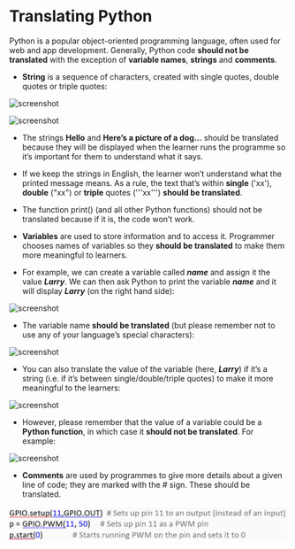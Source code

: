 # Translating Python

Python is a popular object-oriented programming language, often used for web and app development. Generally, Python code **should not be translated** with the exception of **variable names**, **strings** and **comments**.

- **String** is a sequence of characters, created with single quotes, double quotes or triple quotes:

![screenshot](images/Python_en%string.png)

![screenshot](images/Python_pl%string.png)

 - The strings **Hello** and **Here’s a picture of a dog…** should be translated because they will be displayed when the learner runs the programme so it’s important for them to understand what it says.
 
 - If we keep the strings in English, the learner won’t understand what the printed message means. As a rule, the text that’s within **single** ('xx'), **double** ("xx") or **triple** quotes ('''xx''') **should be translated**.
 
 - The function print() (and all other Python functions) should not be translated because if it is, the code won’t work.
 
- **Variables** are used to store information and to access it. Programmer chooses names of variables so they **should be translated** to make them more meaningful to learners.

 - For example, we can create a variable called **_name_** and assign it the value **_Larry_**. We can then ask Python to print the variable **_name_** and it will display **_Larry_** (on the right hand side):
 
 ![screenshot](images/Python_en%variable.png)
 
 - The variable name **should be translated** (but please remember not to use any of your language’s special characters):
 
 ![screenshot](images/Python_pl%variable.png)
 
 - You can also translate the value of the variable (here, **_Larry_**) if it’s a string (i.e. if it’s between single/double/triple quotes) to make it more meaningful to the learners:
 
 ![screenshot](images/Python_pl%loc%variable.png)
 
 - However, please remember that the value of a variable could be a **Python function**, in which case it **should not be translated**. For example:
 
 ![screenshot](images/Python_non%localizable%variable.png)
 
- **Comments** are used by programmes to give more details about a given line of code; they are marked with the # sign. These should be translated.

![screenshot](images/Python_comments.png)
